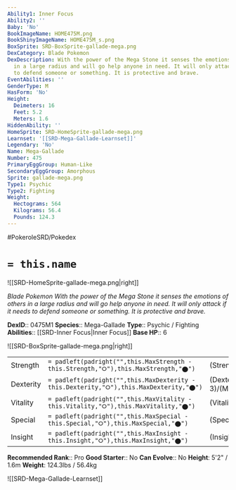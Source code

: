 ```yaml
---
Ability1: Inner Focus
Ability2: ''
Baby: 'No'
BookImageName: HOME475M.png
BookShinyImageName: HOME475M_s.png
BoxSprite: SRD-BoxSprite-gallade-mega.png
DexCategory: Blade Pokemon
DexDescription: With the power of the Mega Stone it senses the emotions of others
  in a large radius and will go help anyone in need. It will only attack if it needs
  to defend someone or something. It is protective and brave.
EventAbilities: ''
GenderType: M
HasForm: 'No'
Height:
  Deimeters: 16
  Feet: 5.2
  Meters: 1.6
HiddenAbility: ''
HomeSprite: SRD-HomeSprite-gallade-mega.png
Learnset: '[[SRD-Mega-Gallade-Learnset]]'
Legendary: 'No'
Name: Mega-Gallade
Number: 475
PrimaryEggGroup: Human-Like
SecondaryEggGroup: Amorphous
Sprite: gallade-mega.png
Type1: Psychic
Type2: Fighting
Weight:
  Hectograms: 564
  Kilograms: 56.4
  Pounds: 124.3
---
```


#PokeroleSRD/Pokedex

# `= this.name`

![[SRD-HomeSprite-gallade-mega.png|right]]

*Blade Pokemon*
*With the power of the Mega Stone it senses the emotions of others in a large radius and will go help anyone in need. It will only attack if it needs to defend someone or something. It is protective and brave.*

**DexID**:: 0475M1
**Species**:: Mega-Gallade
**Type**:: Psychic / Fighting
**Abilities**:: [[SRD-Inner Focus|Inner Focus]]
**Base HP**:: 6

![[SRD-BoxSprite-gallade-mega.png|right]]

|           |                                                                                        |                                          |
| --------- | -------------------------------------------------------------------------------------- | ---------------------------------------- |
| Strength  | `= padleft(padright("",this.MaxStrength - this.Strength,"⭘"),this.MaxStrength,"⬤")`    | (Strength::4)/(MaxStrength::8)   |
| Dexterity | `= padleft(padright("",this.MaxDexterity - this.Dexterity,"⭘"),this.MaxDexterity,"⬤")` | (Dexterity:: 3)/(MaxDexterity::6) |
| Vitality  | `= padleft(padright("",this.MaxVitality - this.Vitality,"⭘"),this.MaxVitality,"⬤")`    | (Vitality::3)/(MaxVitality::6)   |
| Special   | `= padleft(padright("",this.MaxSpecial - this.Special,"⭘"),this.MaxSpecial,"⬤")`       | (Special::2)/(MaxSpecial::4)     |
| Insight   | `= padleft(padright("",this.MaxInsight - this.Insight,"⭘"),this.MaxInsight,"⬤")`       | (Insight::3)/(MaxInsight::6)     |

**Recommended Rank**:: Pro
**Good Starter**:: No
**Can Evolve**:: No
**Height**: 5'2" / 1.6m
**Weight**: 124.3lbs / 56.4kg

![[SRD-Mega-Gallade-Learnset]]